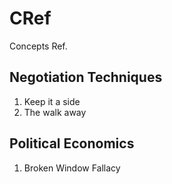 # CRef
Concepts Ref.


## Negotiation Techniques
1. Keep it a side
2. The walk away

## Political Economics
1. Broken Window Fallacy
